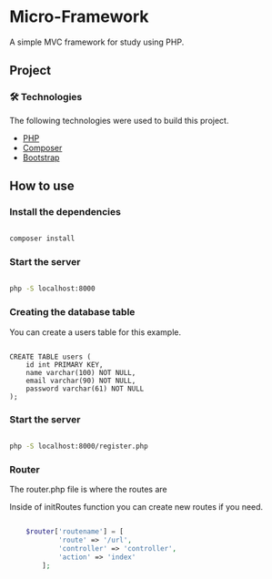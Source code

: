 # Micro-Framework
A simple MVC framework for study using PHP.
 
## Project
### 🛠 Technologies
The following technologies were used to build this project.

<ul>
 <li><a href="https://www.php.net/">PHP</a></li>
 <li><a href="https://getcomposer.org/">Composer</a></li>
 <li><a href="https://getbootstrap.com/">Bootstrap</a></li>
 </ul>


## How to use

### Install the dependencies

 ```bash 
 
composer install

```

### Start the server

```bash

php -S localhost:8000

```

### Creating the database table

You can create a users table for this example.

``` postgresql

CREATE TABLE users (
    id int PRIMARY KEY,
    name varchar(100) NOT NULL,
    email varchar(90) NOT NULL,
    password varchar(61) NOT NULL
);

```

### Start the server

```bash

php -S localhost:8000/register.php

```

### Router
The router.php file is where the routes are

Inside of initRoutes function you can create new routes if you need.

``` php

    $router['routename'] = [
            'route' => '/url',
            'controller' => 'controller',
            'action' => 'index'
        ];

```




